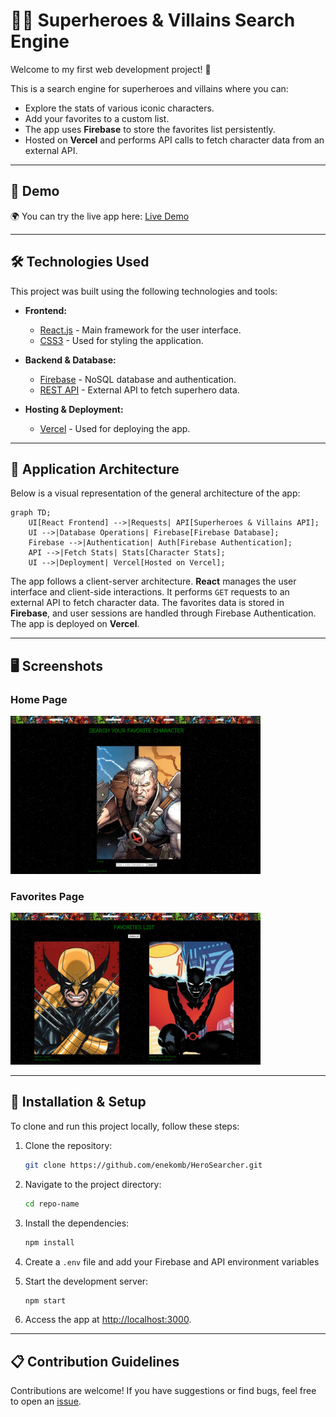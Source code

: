 # 🦸‍♂️ Superheroes & Villains Search Engine

Welcome to my first web development project! 🎉

This is a search engine for superheroes and villains where you can:
- Explore the stats of various iconic characters.
- Add your favorites to a custom list.
- The app uses **Firebase** to store the favorites list persistently.
- Hosted on **Vercel** and performs API calls to fetch character data from an external API.

---

## 🚀 Demo

🌍 You can try the live app here: [Live Demo](https://hero-searcher.vercel.app)

---

## 🛠️ Technologies Used

This project was built using the following technologies and tools:

- **Frontend:**
  - [React.js](https://reactjs.org/) - Main framework for the user interface.
  - [CSS3](https://www.w3.org/Style/CSS/Overview.en.html) - Used for styling the application.

- **Backend & Database:**
  - [Firebase](https://firebase.google.com/) - NoSQL database and authentication.
  - [REST API](https://superheroapi.com/) - External API to fetch superhero data.

- **Hosting & Deployment:**
  - [Vercel](https://vercel.com/) - Used for deploying the app.

---

## 📐 Application Architecture

Below is a visual representation of the general architecture of the app:

```mermaid
graph TD;
    UI[React Frontend] -->|Requests| API[Superheroes & Villains API];
    UI -->|Database Operations| Firebase[Firebase Database];
    Firebase -->|Authentication| Auth[Firebase Authentication];
    API -->|Fetch Stats| Stats[Character Stats];
    UI -->|Deployment| Vercel[Hosted on Vercel];
```

The app follows a client-server architecture. **React** manages the user interface and client-side interactions. It performs `GET` requests to an external API to fetch character data. The favorites data is stored in **Firebase**, and user sessions are handled through Firebase Authentication. The app is deployed on **Vercel**.

---

## 🖥️ Screenshots

### Home Page

<img src="./IMG/HomePage1.png" width="400" alt="Home Page" />

### Favorites Page

<img src="./IMG/Favorites.png" width="400" alt="Favorites Page" />

---

## 🔧 Installation & Setup

To clone and run this project locally, follow these steps:

1. Clone the repository:

   ```bash
   git clone https://github.com/enekomb/HeroSearcher.git
   ```

2. Navigate to the project directory:

   ```bash
   cd repo-name
   ```

3. Install the dependencies:

   ```bash
   npm install
   ```

4. Create a `.env` file and add your Firebase and API environment variables


5. Start the development server:

   ```bash
   npm start
   ```

6. Access the app at [http://localhost:3000](http://localhost:3000).

---

## 📋 Contribution Guidelines

Contributions are welcome! If you have suggestions or find bugs, feel free to open an [issue](https://github.com/enekomb/HeroSearcher/issues).
